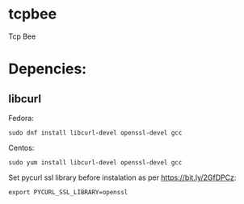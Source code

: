 # tcpbee
Tcp Bee

# Depencies:

## libcurl

Fedora:

```
sudo dnf install libcurl-devel openssl-devel gcc
```

Centos:

```
sudo yum install libcurl-devel openssl-devel gcc
```

Set pycurl ssl library before instalation as per https://bit.ly/2GfDPCz:

```
export PYCURL_SSL_LIBRARY=openssl
```
